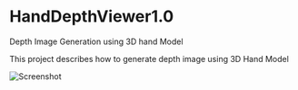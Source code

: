 # HandDepthViewer1.0
Depth Image Generation using 3D hand Model

This project describes how to generate depth image using 3D Hand Model


![Screenshot](screenshot.png)
